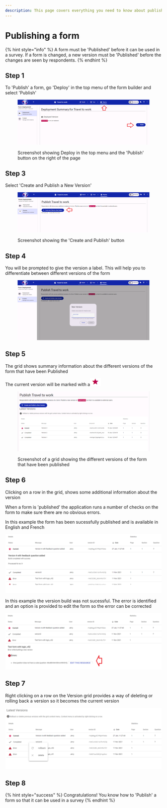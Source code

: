 ```yaml
---
description: This page covers everything you need to know about publishing a form
---
```


# Publishing a form

{% hint style="info" %}
A form must be 'Published' before it can be used in a survey.  If a form is changed, a new version must be 'Published' before the changes are seen by respondents.
{% endhint %}

## Step 1

To 'Publish' a form, go 'Deploy' in the top menu of the form builder and select 'Publish'

<figure><img src="../../../.gitbook/assets/image (2) (1) (1) (1) (1) (1).png" alt=""><figcaption><p>Screenshot showing Deploy in the top menu and the 'Publish' button on the right of the page</p></figcaption></figure>

## Step 3

Select 'Create and Publish a New Version'

<figure><img src="../../../.gitbook/assets/image (3) (1) (1) (1) (1) (1).png" alt=""><figcaption><p>Screenshot showing the 'Create and Publish' button</p></figcaption></figure>

## Step 4

You will be prompted to give the version a label. This will help you to differentiate between different versions of the form

<figure><img src="../../../.gitbook/assets/image (4) (1) (1) (1) (1).png" alt=""><figcaption></figcaption></figure>

## Step 5

The grid shows summary information about the different versions of the form that have been Published

The current version will be marked with a![](<../../../.gitbook/assets/image (15) (2).png>)

<figure><img src="../../../.gitbook/assets/image (5) (1) (1) (1) (1).png" alt=""><figcaption><p>Screenshot of a grid showing the different versions of the form that have been published</p></figcaption></figure>

## Step 6

Clicking on a row in the grid, shows some additional information about the version

When a form is 'published' the application runs a number of checks on the form to make sure there are no obvious errors.   &#x20;

In this example the form has been sucessfully published and is available in English and French

![Screenshot showing an example of a form that has been published sucessfully](<../../../.gitbook/assets/image (305) (1).png>)

In this example the version build was not sucessful. The error is identified and an option is provided to edit the form so the error can be corrected

![Screenshot showing an example of a form that has been published with errors](<../../../.gitbook/assets/image (320).png>)

## Step 7

Right clicking on a row on the Version grid provides a way of deleting or rolling back a version so it becomes the current version

![Screenshot showing options to rollback or delete a version of a form](<../../../.gitbook/assets/image (322) (1).png>)

## Step 8

{% hint style="success" %}
Congratulations!  You know how to 'Publish' a form so that it can be used in a survey
{% endhint %}
